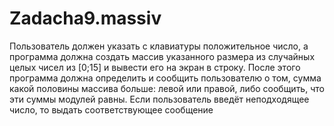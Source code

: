 # Zadacha9.massiv
Пользователь должен указать с клавиатуры положительное число, а
программа должна создать массив указанного размера из случайных целых
чисел из [0;15] и вывести его на экран в строку. После этого программа должна
определить и сообщить пользователю о том, сумма какой половины массива
больше: левой или правой, либо сообщить, что эти суммы модулей равны. Если
пользователь введёт неподходящее число, то выдать соответствующее
сообщение
